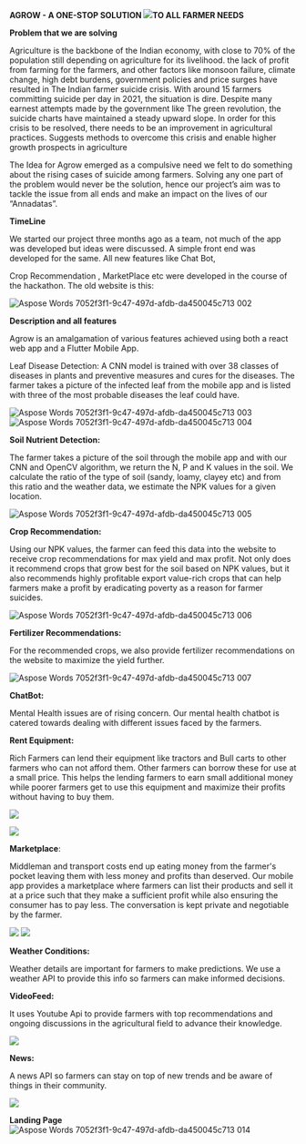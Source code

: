 ﻿**AGROW - A ONE-STOP SOLUTION ![](Aspose.Words.7052f3f1-9c47-497d-afdb-da450045c713.001.png)TO ALL FARMER NEEDS**

**Problem that we are solving**

Agriculture is the backbone of the Indian economy, with close to 70% of the population still depending on agriculture for its livelihood. the lack of profit from farming for the farmers, and other factors like monsoon failure, climate change, high debt burdens, government policies and price surges have resulted in The Indian farmer suicide crisis. With around 15 farmers committing suicide per day in 2021, the situation is dire. Despite many earnest attempts made by the government like The green revolution, the suicide charts have maintained a steady upward slope. In order for this crisis to be resolved, there needs to be an improvement in agricultural practices. Suggests methods to overcome this crisis and enable higher growth prospects in agriculture

The Idea for Agrow emerged as a compulsive need we felt to do something about the rising cases of suicide among farmers. Solving any one part of the problem would never be the solution, hence our project’s aim was to tackle the issue from all ends and make an impact on the lives of our “Annadatas”.

**TimeLine**

We started our project three months ago as a team, not much of the app was developed but ideas were discussed. A simple front end was developed for the same. All new features like Chat Bot,

Crop Recommendation , MarketPlace etc were developed in the course of the hackathon. The old website is this:

![Aspose Words 7052f3f1-9c47-497d-afdb-da450045c713 002](https://user-images.githubusercontent.com/83745415/222959179-6be4cf8f-331a-4792-8cdc-65a0c4b523b6.jpeg)


**Description and all features**

Agrow is an amalgamation of various features achieved using both a react web app and a Flutter Mobile App.

Leaf Disease Detection: A CNN model is trained with over 38 classes of diseases in plants and preventive measures and cures for the diseases. The farmer takes a picture of the infected leaf from the mobile app and is listed with three of the most probable diseases the leaf could have.

![Aspose Words 7052f3f1-9c47-497d-afdb-da450045c713 003](https://user-images.githubusercontent.com/83745415/222959219-48f11b81-3b3b-4040-982d-06bbbb468acc.jpeg)
![Aspose Words 7052f3f1-9c47-497d-afdb-da450045c713 004](https://user-images.githubusercontent.com/83745415/222959224-8d078277-24e8-4959-b225-6fe0a5ee8582.png)


**Soil Nutrient Detection:**

The farmer takes a picture of the soil through the mobile app and with our CNN and OpenCV algorithm, we return the N, P and K values in the soil. We calculate the ratio of the type of soil (sandy, loamy, clayey etc) and from this ratio and the weather data, we estimate the NPK values for a given location.

![Aspose Words 7052f3f1-9c47-497d-afdb-da450045c713 005](https://user-images.githubusercontent.com/83745415/222959235-2bd05190-45e7-4eb8-9f40-267a502815cc.png)


**Crop Recommendation:**

Using our NPK values, the farmer can feed this data into the website to receive crop recommendations for max yield and max profit. Not only does it recommend crops that grow best for the soil based on NPK values, but it also recommends highly profitable export value-rich crops that can help farmers make a profit by eradicating poverty as a reason for farmer suicides.

![Aspose Words 7052f3f1-9c47-497d-afdb-da450045c713 006](https://user-images.githubusercontent.com/83745415/222959258-8be2c8ba-a481-45a7-9587-07ce66af04fd.jpeg)


**Fertilizer Recommendations:**

For the recommended crops, we also provide fertilizer recommendations on the website to maximize the yield further.

![Aspose Words 7052f3f1-9c47-497d-afdb-da450045c713 007](https://user-images.githubusercontent.com/83745415/222959266-1291e160-cab9-43d4-9207-52ffe9158d54.jpeg)


**ChatBot:**

Mental Health issues are of rising concern. Our mental health chatbot is catered towards dealing with different issues faced by the farmers.

**Rent Equipment:**

Rich Farmers can lend their equipment like tractors and Bull carts to other farmers who can not afford them. Other farmers can borrow these for use at a small price. This helps the lending farmers to earn small additional money while poorer farmers get to use this equipment and maximize their profits without having to buy them.

![](Aspose.Words.7052f3f1-9c47-497d-afdb-da450045c713.008.jpeg)

![](Aspose.Words.7052f3f1-9c47-497d-afdb-da450045c713.009.png)

**Marketplace**:

Middleman and transport costs end up eating money from the farmer's pocket leaving them with less money and profits than deserved. Our mobile app provides a marketplace where farmers can list their products and sell it at a price such that they make a sufficient profit while also ensuring the consumer has to pay less. The conversation is kept private and negotiable by the farmer.

![](Aspose.Words.7052f3f1-9c47-497d-afdb-da450045c713.010.jpeg) ![](Aspose.Words.7052f3f1-9c47-497d-afdb-da450045c713.011.jpeg)

**Weather Conditions:**

Weather details are important for farmers to make predictions. We use a weather API to provide this info so farmers can make informed decisions.

**VideoFeed:**

It uses Youtube Api to provide farmers with top recommendations and ongoing discussions in the agricultural field to advance their knowledge.

![](Aspose.Words.7052f3f1-9c47-497d-afdb-da450045c713.012.jpeg)

**News:**

A news API so farmers can stay on top of new trends and be aware of things in their community.

![](Aspose.Words.7052f3f1-9c47-497d-afdb-da450045c713.013.jpeg)

**Landing Page**
![Aspose Words 7052f3f1-9c47-497d-afdb-da450045c713 014](https://user-images.githubusercontent.com/83745415/222959425-8830a1d8-7871-4ddf-b095-46c27f83aa2d.jpeg)
